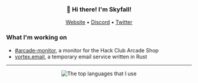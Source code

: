 <h3 align="center">👋 Hi there! I'm Skyfall!</h3>
<p align="center">
  <a href="https://skyfall.dev">Website</a> •
  <a href="https://github.com/SkyfallWasTaken/SkyfallWasTaken/blob/main/DISCORD.md">Discord</a> •
  <a href="https://twitter.com/skyfall_ggs">Twitter</a>
</p>

### What I'm working on
- [#arcade-monitor](https://github.com/SkyfallWasTaken/arcade-monitor), a monitor for the Hack Club Arcade Shop
- [vortex.email](https://github.com/SkyfallWasTaken/vortex.email), a temporary email service written in Rust

---

<div align="center">
  <img src="https://github-readme-stats.vercel.app/api/top-langs/?username=skyfallwastaken&theme=tokyonight&layout=compact&hide=vue,css,html,ejs" alt="The top languages that I use"/>
</div>
